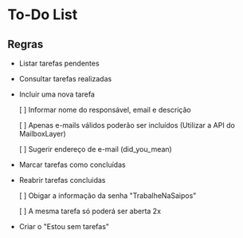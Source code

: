 # To-Do List

## Regras

- Listar tarefas pendentes

- Consultar tarefas realizadas

- Incluir uma nova tarefa

  [ ] Informar nome do responsável, email e descrição

  [ ] Apenas e-mails válidos poderão ser incluídos (Utilizar a API do MailboxLayer)

  [ ] Sugerir endereço de e-mail (did_you_mean)

- Marcar tarefas como concluídas

- Reabrir tarefas concluidas

  [ ] Obigar a informação da senha "TrabalheNaSaipos"

  [ ] A mesma tarefa só poderá ser aberta 2x

- Criar o "Estou sem tarefas"
